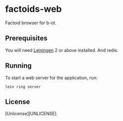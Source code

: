 # factoids-web

Factoid browser for b-ot.


## Prerequisites

You will need [Leiningen][1] 2 or above installed. And redis.

[1]: https://github.com/technomancy/leiningen


## Running

To start a web server for the application, run:

    lein ring server


## License

[Unlicense][UNLICENSE].
